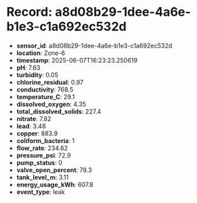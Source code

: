 # Record: a8d08b29-1dee-4a6e-b1e3-c1a692ec532d

- **sensor_id**: a8d08b29-1dee-4a6e-b1e3-c1a692ec532d
- **location**: Zone-6
- **timestamp**: 2025-06-07T16:23:23.250619
- **pH**: 7.63
- **turbidity**: 0.05
- **chlorine_residual**: 0.97
- **conductivity**: 768.5
- **temperature_C**: 29.1
- **dissolved_oxygen**: 4.35
- **total_dissolved_solids**: 227.4
- **nitrate**: 7.82
- **lead**: 3.48
- **copper**: 883.9
- **coliform_bacteria**: 1
- **flow_rate**: 234.62
- **pressure_psi**: 72.9
- **pump_status**: 0
- **valve_open_percent**: 78.3
- **tank_level_m**: 3.11
- **energy_usage_kWh**: 607.8
- **event_type**: leak